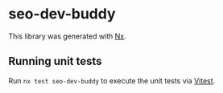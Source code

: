 # seo-dev-buddy

This library was generated with [Nx](https://nx.dev).

## Running unit tests

Run `nx test seo-dev-buddy` to execute the unit tests via [Vitest](https://vitest.dev/).
